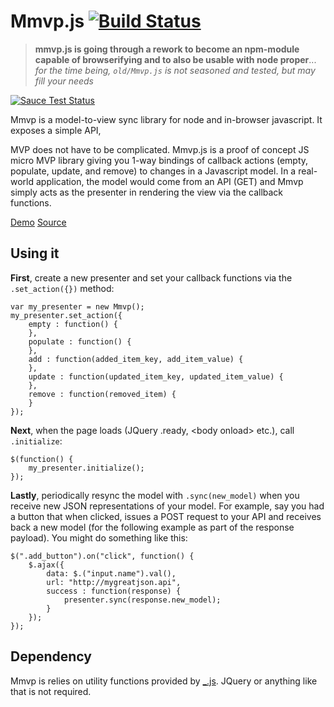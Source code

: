 Mmvp.js [![Build Status](https://travis-ci.org/mil/Mmvp.js.svg?branch=master)](https://travis-ci.org/mil/Mmvp.js)
========
> **mmvp.js is going through a rework to become an npm-module capable of browserifying and to also be usable with node proper**... _for the time being, `old/Mmvp.js` is not seasoned and tested, but may fill your needs_

[![Sauce Test Status](https://saucelabs.com/browser-matrix/milessa.svg)](https://saucelabs.com/u/milessa)


Mmvp is a model-to-view sync library for node and in-browser javascript. It exposes a simple API, 



MVP does not have to be complicated.  Mmvp.js is a proof of concept JS micro MVP library giving you 1-way bindings of callback actions (empty, populate, update, and remove) to changes in a Javascript model. In a real-world application, the model would come from an API (GET) and Mmvp simply acts as the presenter in rendering the view via the callback functions.

[Demo](http://userbound.com/interfaces/Mmvp.js)
[Source](https://raw.githubusercontent.com/mil/Mmvp.js/master/Mmvp.js)


Using it
--------
**First**, create a new presenter and set your callback functions via the `.set_action({})` method:
```
var my_presenter = new Mmvp();
my_presenter.set_action({
    empty : function() {
    },
    populate : function() {
    },
    add : function(added_item_key, add_item_value) {
    },
    update : function(updated_item_key, updated_item_value) {
    },
    remove : function(removed_item) {
    }
});
```

**Next**, when the page loads (JQuery .ready, \<body onload\> etc.), call `.initialize`:
```
$(function() {
    my_presenter.initialize();
});
```

**Lastly**, periodically resync the model with `.sync(new_model)` when you receive new JSON representations of your model. For example, say you had a button that when clicked, issues a POST request to your API and receives back a new model (for the following example as part of the response payload). You might do something like this:
```
$(".add_button").on("click", function() {
    $.ajax({
        data: $.("input.name").val(),
        url: "http://mygreatjson.api",
        success : function(response) {
            presenter.sync(response.new_model);
        }
    });
});
```

Dependency
----------
Mmvp is relies on utility functions provided by [_.js](http://underscorejs.org).
JQuery or anything like that is not required.
